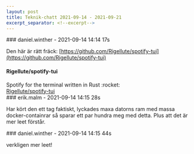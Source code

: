 ```yaml
---
layout: post
title: Teknik-chatt 2021-09-14 - 2021-09-21
excerpt_separator: <!--excerpt-->
---
```

<section class="message" markdown="1">
### daniel.winther - 2021-09-14 14:14 17s

Den här är rätt fräck: [https://github.com/Rigellute/spotify-tui](https://github.com/Rigellute/spotify-tui)

<div class="attachment"><h4>Rigellute/spotify-tui</h4><div class="text">Spotify for the terminal written in Rust :rocket:</div>
<a href="null">Rigellute/spotify-tui</a></div>
    
</section>
<section class="message" markdown="1">
### erik.malm - 2021-09-14 14:15 28s

Har kört den ett tag faktiskt, lyckades maxa datorns ram med massa docker-containrar så sparar ett par hundra meg med detta.
Plus att det är mer leet förstår.
</section>
<section class="message" markdown="1">
### daniel.winther - 2021-09-14 14:15 44s

verkligen mer leet!

<!--excerpt-->
</section>